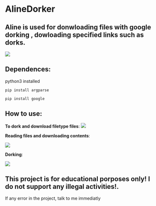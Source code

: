 # AlineDorker

## Aline is used for donwloading files with google dorking , dowloading specified links such as dorks.

<img src="https://cdn.discordapp.com/attachments/307281507431481344/904444564377591889/unknown.png">

## Dependences:

python3 installed

`pip install argparse`

`pip install google`

## How to use:

**To dork and download filetype files**:
<img src="https://cdn.discordapp.com/attachments/307281507431481344/904425600809304155/unknown.png">

**Reading files and downloading contents**:


<img src="https://cdn.discordapp.com/attachments/307281507431481344/904425879961206805/unknown.png">

**Dorking**:

<img src="https://cdn.discordapp.com/attachments/307281507431481344/904446499038060584/unknown.png">


## This project is for educational porposes only! I do not support any illegal activities!.

If any error in the project, talk to me immediatly

          



